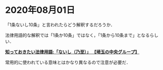 # 2020年08月01日 


「1条ないし10条」と言われたらどう解釈するだろうか．



法律用語的な解釈では「1条か10条」ではなく，「1条から10条まで」となるらしい．



**[知っておきたい法律用語:「ないし（乃至）」 【埼玉の中央グループ】](http://www.h-firm.com/blog/topics/2014/01/topics002099.html)**


常用的に使われている意味とはかなり異なるので注意が必要だ．